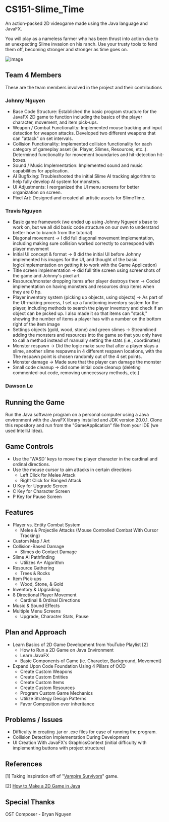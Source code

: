 # CS151-Slime_Time
An action-packed 2D videogame made using the Java language and JavaFX.

You will play as a nameless farmer who has been thrust into action due to an unexpecting Slime invasion on his ranch. Use your trusty tools to fend them off, becoming stronger and stronger as time goes on.

![image](https://github.com/JQBNguyen/CS151-Slime_Time/assets/120300677/4731a70c-1f1b-4a73-9420-e0ad490b7310)

## Team 4 Members
These are the team members involved in the project and their contributions
### Johnny Nguyen
- Base Code Structure: Established the basic program structure for the JavaFX 2D game to function including the basics of the player character, movement, and item pick-ups.
- Weapon / Combat Functionality: Implemented mouse tracking and input detection for weapon attacks. Developed two different weapons that can "attack" on set intervals.
- Collision Functionality: Implemented collision functionality for each category of gameplay asset (ie. Player, Slimes, Resources, etc..). Determined functionality for movement boundaries and hit-detection hit-boxes.
- Sound / Music Implementation: Implemented sound and music capabilities for application.
- AI Bugfixing: Troubleshooted the initial Slime AI tracking algorithm to help fully develop AI system for monsters.
- UI Adjustments: I reorganized the UI menu screens for better organization on screen.
- Pixel Art: Designed and created all artistic assets for SlimeTime.
### Travis Nguyen
- Basic game framework (we ended up using Johnny Nguyen's base to work on, but we all did basic code structure on our own to understand better how to branch from the tutorial)
- Diagonal movement -> I did full diagonal movement implementation, including making sure collision worked correctly to correspond with player movement
- Initial UI concept & format -> (I did the initial UI before Johnny implemented his images for the UI, and thought of the basic logic/implementation on getting it to work with the Game Application)
- Title screen implementation -> did full title screen using screenshots of the game and Johnny's pixel art
- Resource/monster dropping items after player destroys them -> Coded implementation on having monsters and resources drop items when they are 0 hp.
- Player inventory system (picking up objects, using objects) -> As part of the UI-making process, I set up a functioning inventory system for the player,
including methods to search the player inventory and check if an object can be picked up. I also made it so that items can "stack," showing the number of items a player has
with a number on the bottom right of the item image
- Settings objects (gold, wood, stone) and green slimes -> Streamlined adding the monsters and resources into the game so that you only have to call a method instead of manually setting the stats
(i.e., coordinates)
- Monster respawn -> Did the logic make sure that after a player slays a slime, another slime respawns in 4 different respawn locations, with the
The respawn point is chosen randomly out of the 4 set points.
- Monster damage -> Made sure that the player can damage the monster
- Small code cleanup -> did some initial code cleanup (deleting commented-out code, removing unnecessary methods, etc.)
### Dawson Le

## Running the Game
Run the Java software program on a personal computer using a Java environment with the JavaFX library installed and JDK version 20.0.1.
Clone this repository and run from the "GameApplication" file from your IDE (we used IntelliJ Idea).

## Game Controls
- Use the 'WASD' keys to move the player character in the cardinal and ordinal directions.
- Use the mouse cursor to aim attacks in certain directions
  - Left Click for Melee Attack
  - Right Click for Ranged Attack
- U Key for Upgrade Screen
- C Key for Character Screen
- P Key for Pause Screen

## Features
- Player vs. Entity Combat System
  - Melee & Projectile Attacks (Mouse Controlled Combat With Cursor Tracking)
- Custom Map / Art
- Collision-Based Damage
  - Slimes do Contact Damage
- Slime AI Pathfinding
  - Utilizes A* Algorithm
- Resource Gathering
  - Trees & Rocks
- Item Pick-ups
  - Wood, Stone, & Gold
- Inventory & Upgrading
- 8 Directional Player Movement
  - Cardinal & Ordinal Directions
- Music & Sound Effects
- Multiple Menu Screens
  - Upgrade, Character Stats, Pause
 
## Plan and Approach
- Learn Basics of 2D Game Development from YouTube Playlist [2]
  - How to Run a 2D Game on Java Environment
  - Learn JavaFX
  - Basic Components of Game (ie. Character, Background, Movement)
- Expand Upon Code Foundation Using 4 Pillars of OOD
  - Create Custom Weapons
  - Create Custom Entities
  - Create Custom Items
  - Create Custom Resources
  - Program Custom Game Mechanics
  - Utilize Strategy Design Patterns
  - Favor Composition over inheritance 

## Problems / Issues
- Difficulty in creating .jar or .exe files for ease of running the program.
- Collision Detection Implementation During Development
- UI Creation With JavaFX's GraphicsContext (initial difficulty with implementing buttons with project structure)

## References
[1] Taking inspiration off of "[Vampire Survivors](https://store.steampowered.com/app/1794680/Vampire_Survivors/)" game. 

[2] [How to Make a 2D Game in Java](https://www.youtube.com/playlist?list=PL_QPQmz5C6WUF-pOQDsbsKbaBZqXj4qSq)

## Special Thanks
OST Composer - Bryan Nguyen


  
